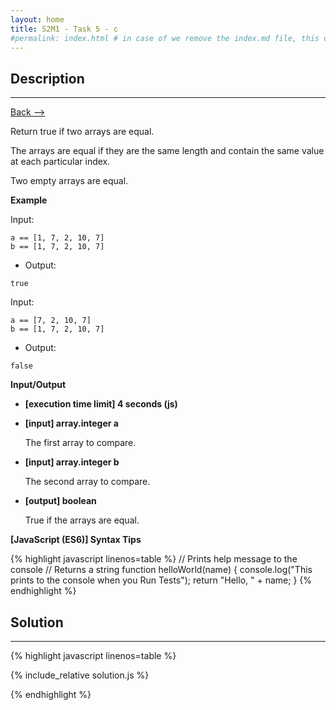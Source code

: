 ```yaml
---
layout: home
title: S2M1 - Task 5 - c
#permalink: index.html # in case of we remove the index.md file, this doc will be the index page
---
```


<div class="row">
<div class="columnStmt" markdown="1">

##  Description
------

[Back --> ](../README.md)

Return true if two arrays are equal.

The arrays are equal if they are the same length and contain the same value at each particular index.

Two empty arrays are equal.

**Example**

Input:

```
a == [1, 7, 2, 10, 7]
b == [1, 7, 2, 10, 7]
```

-   Output:

```
true
```

Input:

```
a == [7, 2, 10, 7]
b == [1, 7, 2, 10, 7]
```

-   Output:

```
false
```

**Input/Output**

* **[execution time limit] 4 seconds (js)**

* **[input] array.integer a**

    The first array to compare.

* **[input] array.integer b**

    The second array to compare.

* **[output] boolean**

    True if the arrays are equal.

**[JavaScript (ES6)] Syntax Tips**

{% highlight javascript linenos=table %}
// Prints help message to the console
// Returns a string
function helloWorld(name) {
    console.log("This prints to the console when you Run Tests");
    return "Hello, " + name;
}
{% endhighlight %}

</div>
<div class="columnSol" markdown="1">

## Solution
------

{% highlight javascript linenos=table %}

{% include_relative solution.js %}

{% endhighlight %}

</div>
</div>